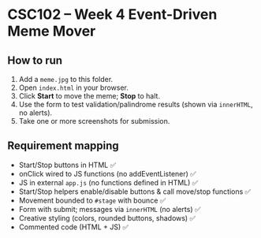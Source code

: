 # CSC102 – Week 4 Event-Driven Meme Mover

## How to run
1) Add a `meme.jpg` to this folder.  
2) Open `index.html` in your browser.  
3) Click **Start** to move the meme; **Stop** to halt.  
4) Use the form to test validation/palindrome results (shown via `innerHTML`, no alerts).  
5) Take one or more screenshots for submission.

## Requirement mapping
- Start/Stop buttons in HTML ✅
- onClick wired to JS functions (no addEventListener) ✅
- JS in external `app.js` (no functions defined in HTML) ✅
- Start/Stop helpers enable/disable buttons & call move/stop functions ✅
- Movement bounded to `#stage` with bounce ✅
- Form with submit; messages via `innerHTML` (no alerts) ✅
- Creative styling (colors, rounded buttons, shadows) ✅
- Commented code (HTML + JS) ✅
